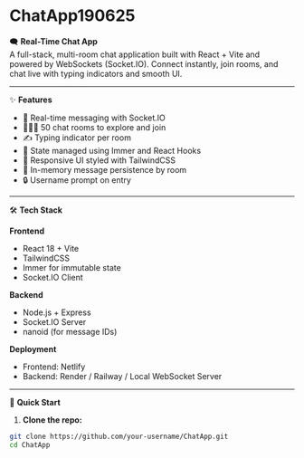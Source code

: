 # ChatApp190625
🗨️ **Real-Time Chat App**  
A full-stack, multi-room chat application built with React + Vite and powered by WebSockets (Socket.IO). Connect instantly, join rooms, and chat live with typing indicators and smooth UI.

---

✨ **Features**

- 💬 Real-time messaging with Socket.IO
- 🧑‍🤝‍🧑 50 chat rooms to explore and join
- ✍️ Typing indicator per room
- 🧠 State managed using Immer and React Hooks
- 🌈 Responsive UI styled with TailwindCSS
- 🔄 In-memory message persistence by room
- 🔒 Username prompt on entry

---

🛠️ **Tech Stack**

**Frontend**
- React 18 + Vite
- TailwindCSS
- Immer for immutable state
- Socket.IO Client

**Backend**
- Node.js + Express
- Socket.IO Server
- nanoid (for message IDs)

**Deployment**
- Frontend: Netlify  
- Backend: Render / Railway / Local WebSocket Server

---

🚀 **Quick Start**

1. **Clone the repo:**

```bash
git clone https://github.com/your-username/ChatApp.git
cd ChatApp
